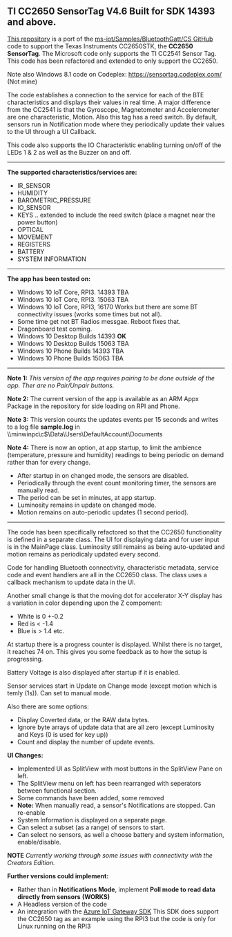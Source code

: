 

## TI CC2650 SensorTag V4.6  Built for SDK 14393 and above.

[This repository](https://github.com/djaus2/CC2650SensorTag-CS) is a port of the [ms-iot/Samples/BluetoothGatt/CS GitHub](https://github.com/ms-iot/samples/tree/develop/BluetoothGATT/CS) code to support the Texas Instruments CC2650STK, the **CC2650 SensorTag**. The Microsoft code only supports the TI CC2541 Sensor Tag. This code has been refactored and extended to only support the CC2650.

Note also Windows 8.1 code on Codeplex: https://sensortag.codeplex.com/ (Not mine)

The code establishes a connection to the service for each of the BTE characteristics and displays their values in real time. A major difference from the CC2541 is that the Gyroscope, Magnetometer and Accelerometer are one characteristic, Motion. Also this tag has a reed switch. By default, sensors run in Notification mode where they periodically update their values to the UI through a UI Callback.

This code also supports the IO Characteristic enabling turning on/off of the LEDs 1 & 2 as well as the Buzzer on and off.

---
**The supported characteristics/services are:**           
- IR_SENSOR
- HUMIDITY
- BAROMETRIC_PRESSURE
- IO_SENSOR
- KEYS .. extended to include the reed switch (place a magnet near the power button)
- OPTICAL
- MOVEMENT
- REGISTERS
- BATTERY
- SYSTEM INFORMATION

---
**The app has been tested  on:**
- Windows 10 IoT Core, RPI3. 14393 TBA
- Windows 10 IoT Core, RPI3. 15063 TBA
- Windows 10 IoT Core, RPI3, 16170  Works but there are some BT connectivity issues (works some times but not all).
- Some time get not BT Radios messgae. Reboot fixes that.
- Dragonboard test coming. 
- Windows 10 Desktop Builds 14393  **OK**
- Windows 10 Desktop Builds 15063 TBA
- Windows 10 Phone Builds 14393 TBA
- Windows 10 Phone Builds 15063 TBA
---
**Note 1:** *This version of the app requires pairing to be done outside of the app. Ther are no Pair/Unpair buttons.*

**Note 2:** The current version of the app is available as an ARM Appx Package in the repository for side loading on RPI and Phone.

**Note 3:** This version counts the updates events per 15 seconds and writes to a log file **sample.log** in
\\\minwinpc\c$\Data\Users\DefaultAccount\Documents

**Note 4:** There is now an option, at app startup, to limit the ambience (temperature, pressure and humidity) readings to being periodic on demand rather than for every change. 
- After startup in on changed mode, the sensors are disabled. 
- Periodically through the event count monitoring timer, the sensors are manually read. 
- The period can be set in minutes, at app startup.
- Luminosity remains in update on changed mode.
- Motion remains on auto-periodic updates (1 second period).
---
The code has been specifically refactored so that the CC2650 functionality is defined in a separate class. The UI for displaying data and for user input is in the MainPage class. Luminosity still remains as being auto-updated and motion remains as periodicaly updated every second.

Code for handling Bluetooth connectivity, characteristic metadata, service code and event handlers are all in the CC2650 class. The class uses a callback mechanism to update data in the UI.

Another small change is that the moving dot for accelerator X-Y display has a variation in color depending upon the Z compoment:
- White is 0 +-0.2
- Red is < -1.4
- Blue is > 1.4  etc.


At startup there is a progress counter is displayed. Whilst there is no target, it reaches 74 on. This gives you some feedback as to how the setup is progressing.

Battery Voltage is also displayed after startup if it is enabled.

Sensor services start in Update on Change mode (except motion which is temly (1s)).
Can set to manual mode.

Also there are some  options:
* Display Coverted data, or the RAW data bytes.
* Ignore byte arrays of update data that are all zero (except Luminosity and Keys (0 is used for key up))
* Count and display the number of update events.

**UI Changes:**
- Implemented UI as SplitView with most buttons in the SplitView Pane on left.
- The SplitView menu on left has been rearranged with seperators between functional section.
- Some commands have been added, some removed
- **Note:** When manually read, a sensor's Notifications are stopped. Can re-enable
- System Information is displayed on a separate page.
- Can select a subset (as a range) of sensors to start.
- Can select no sensors, as well a choose battery and system information, enable/disable.


**NOTE**
*Currently working through some issues with connectivity with the Creators Edition.*

**Further versions could implement:**
- Rather than in **Notifications Mode**,  implement **Poll mode to read data directly from sensors**  **(WORKS)**
- A Headless version of the code
- An integration with the [Azure IoT Gateway SDK](https://github.com/Azure/azure-iot-gateway-sdk/) This SDK does support the CC2650 tag as an example using the RPI3 but the code is only for Linux running on the RPI3




